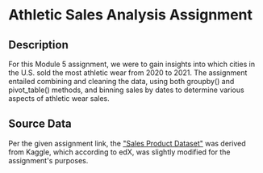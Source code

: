 # Athletic Sales Analysis Assignment

## Description

For this Module 5 assignment, we were to gain insights into which cities in the U.S. sold the most athletic wear from 2020 to 2021. The assignment entailed combining and cleaning the data, using both groupby() and pivot_table() methods, and binning sales by dates to determine various aspects of athletic wear sales.

## Source Data

Per the given assignment link, the ["Sales Product Dataset"](https://www.kaggle.com/datasets/knightbearr/sales-product-data) was derived from Kaggle, which according to edX, was slightly modified for the assignment's purposes.
